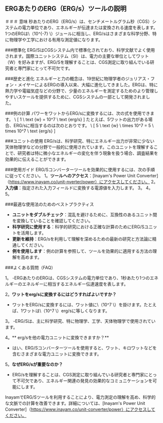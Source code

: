 ## ERGあたりのERG（ERG/s）ツールの説明

＃＃＃ 意味
秒あたりのERG（ERG/s）は、センチメートルグラム秒（CGS）システムの電力単位であり、エネルギーが伝達または変換される速度を表します。1つのERGは\（10^{-7} \）ジュールに相当し、ERG/sはさまざまな科学分野、特に物理学や工学における有用な測定値になります。

###標準化
ERG/SはCGSシステム内で標準化されており、科学文献でよく使用されます。国際ユニットシステム（SI）は、電力の主要な単位としてワット（W）を好みますが、ERG/Sを理解することは、CGS測定に取り組んでいる研究者と専門家にとって不可欠です。

###歴史と進化
エネルギーと力の概念は、19世紀に物理学者のジュリアス・フォン・メイヤーによるERGの導入以来、大幅に進化してきました。ERGは、特に熱力学や電磁気症などの分野で、少量のエネルギーを測定するためのより管理しやすいスケールを提供するために、CGSシステムの一部として開発されました。

###例の計算
パワーをワットからERG/sに変換するには、次の式を使用できます。
\ [
1 \ text {w} = 10^7 \ text {erg/s}
\]
たとえば、5ワットの出力がある場合、ERG/sに相当するのは次のとおりです。
\ [
5 \ text {w} \ times 10^7 = 5 \ times 10^7 \ text {erg/s}
\]

###ユニットの使用
ERG/sは、科学研究、特にエネルギー出力が非常に少ない天体物理学などの分野で一般的に使用されています。このユニットを理解することで、研究者は特に微小なエネルギーの変化を伴う現象を扱う場合、調査結果を効果的に伝えることができます。

###使用ガイド
ERG/Sコンバーターツールを効果的に使用するには、次の手順に従ってください。
1。**ツールへのアクセス**：[Inayam's Power Unit Converter]（https://www.inayam.co/unit-nverter/power）にアクセスしてください。
2。**入力値**：指定された入力フィールドに変換する電源値を入力します。
3。
4。
5。

###最適な使用法のためのベストプラクティス
-  **ユニットをダブルチェック**：混乱を避けるために、互換性のあるユニット間を変換していることを確認してください。
-  **科学研究に使用する**：科学的研究における正確な計算のためにERG/Sユニットを活用します。
-  **更新を維持**：ERG/sを利用して理解を深めるための最新の研究と方法論に精通してください。
-  **例を使用します**：例の計算を参照して、ツールを効果的に適用する方法の理解を高めます。

###よくある質問（FAQ）

1。
-ERGあたりのERGは、CGSシステムの電力単位であり、1秒あたり1つのエネルギーのエネルギーに相当するエネルギー伝達速度を表します。

2。**ワットをerg/sに変換するにはどうすればよいですか？**
- ワットをERG/sに変換するには、ワット値に\（10^7 \）を掛けます。たとえば、1ワットは\（10^7 \）erg/sに等しくなります。

3。
-ERG/Sは、主に科学研究、特に物理学、工学、天体物理学で使用されています。

4。** erg/sを他の電力ユニットに変換できますか？**
- はい、ERG/Sコンバーターツールを使用すると、ワット、キロワットなどを含むさまざまな電力ユニットに変換できます。

5。**なぜERG/sが重要なのか？**
-  ERG/sを理解することは、CGS測定に取り組んでいる研究者と専門家にとって不可欠であり、エネルギー関連の発見の効果的なコミュニケーションを可能にします。

InayamでERG/Sツールを利用することにより、電力測定の理解を高め、科学的な文脈での計算を改善できます。詳細については、[Inayam's Power Unit Converter]（https://www.inayam.co/unit-converter/power）にアクセスしてください。